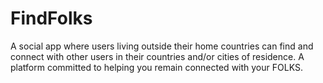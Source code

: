# FindFolks

A social app where users living outside their home countries can find and connect with other users in their countries and/or cities of residence. A platform committed to helping you remain connected with your FOLKS.
